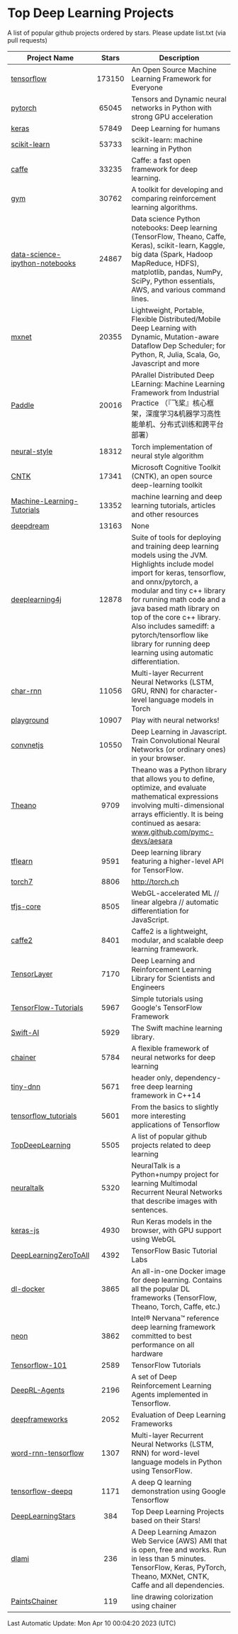 # Top Deep Learning Projects
A list of popular github projects ordered by stars.
Please update list.txt (via pull requests)

|Project Name| Stars | Description |
| ---------- |:-----:| ----------- |
| [tensorflow](https://github.com/tensorflow/tensorflow) | 173150 | An Open Source Machine Learning Framework for Everyone |
| [pytorch](https://github.com/pytorch/pytorch) | 65045 | Tensors and Dynamic neural networks in Python with strong GPU acceleration |
| [keras](https://github.com/keras-team/keras) | 57849 | Deep Learning for humans |
| [scikit-learn](https://github.com/scikit-learn/scikit-learn) | 53733 | scikit-learn: machine learning in Python |
| [caffe](https://github.com/BVLC/caffe) | 33235 | Caffe: a fast open framework for deep learning. |
| [gym](https://github.com/openai/gym) | 30762 | A toolkit for developing and comparing reinforcement learning algorithms. |
| [data-science-ipython-notebooks](https://github.com/donnemartin/data-science-ipython-notebooks) | 24867 | Data science Python notebooks: Deep learning (TensorFlow, Theano, Caffe, Keras), scikit-learn, Kaggle, big data (Spark, Hadoop MapReduce, HDFS), matplotlib, pandas, NumPy, SciPy, Python essentials, AWS, and various command lines. |
| [mxnet](https://github.com/apache/mxnet) | 20355 | Lightweight, Portable, Flexible Distributed/Mobile Deep Learning with Dynamic, Mutation-aware Dataflow Dep Scheduler; for Python, R, Julia, Scala, Go, Javascript and more |
| [Paddle](https://github.com/PaddlePaddle/Paddle) | 20016 | PArallel Distributed Deep LEarning: Machine Learning Framework from Industrial Practice （『飞桨』核心框架，深度学习&机器学习高性能单机、分布式训练和跨平台部署） |
| [neural-style](https://github.com/jcjohnson/neural-style) | 18312 | Torch implementation of neural style algorithm |
| [CNTK](https://github.com/microsoft/CNTK) | 17341 | Microsoft Cognitive Toolkit (CNTK), an open source deep-learning toolkit |
| [Machine-Learning-Tutorials](https://github.com/ujjwalkarn/Machine-Learning-Tutorials) | 13352 | machine learning and deep learning tutorials, articles and other resources  |
| [deepdream](https://github.com/google/deepdream) | 13163 | None |
| [deeplearning4j](https://github.com/deeplearning4j/deeplearning4j) | 12878 | Suite of tools for deploying and training deep learning models using the JVM. Highlights include model import for keras, tensorflow, and onnx/pytorch, a modular and tiny c++ library for running math code and a java based math library on top of the core c++ library. Also includes samediff: a pytorch/tensorflow like library for running deep learning using automatic differentiation. |
| [char-rnn](https://github.com/karpathy/char-rnn) | 11056 | Multi-layer Recurrent Neural Networks (LSTM, GRU, RNN) for character-level language models in Torch |
| [playground](https://github.com/tensorflow/playground) | 10907 | Play with neural networks! |
| [convnetjs](https://github.com/karpathy/convnetjs) | 10550 | Deep Learning in Javascript. Train Convolutional Neural Networks (or ordinary ones) in your browser. |
| [Theano](https://github.com/Theano/Theano) | 9709 | Theano was a Python library that allows you to define, optimize, and evaluate mathematical expressions involving multi-dimensional arrays efficiently. It is being continued as aesara: www.github.com/pymc-devs/aesara |
| [tflearn](https://github.com/tflearn/tflearn) | 9591 | Deep learning library featuring a higher-level API for TensorFlow. |
| [torch7](https://github.com/torch/torch7) | 8806 | http://torch.ch |
| [tfjs-core](https://github.com/tensorflow/tfjs-core) | 8505 | WebGL-accelerated ML // linear algebra // automatic differentiation for JavaScript. |
| [caffe2](https://github.com/facebookarchive/caffe2) | 8401 | Caffe2 is a lightweight, modular, and scalable deep learning framework. |
| [TensorLayer](https://github.com/tensorlayer/TensorLayer) | 7170 | Deep Learning and Reinforcement Learning Library for Scientists and Engineers  |
| [TensorFlow-Tutorials](https://github.com/nlintz/TensorFlow-Tutorials) | 5967 | Simple tutorials using Google's TensorFlow Framework |
| [Swift-AI](https://github.com/Swift-AI/Swift-AI) | 5929 | The Swift machine learning library. |
| [chainer](https://github.com/chainer/chainer) | 5784 | A flexible framework of neural networks for deep learning |
| [tiny-dnn](https://github.com/tiny-dnn/tiny-dnn) | 5671 | header only, dependency-free deep learning framework in C++14 |
| [tensorflow_tutorials](https://github.com/pkmital/tensorflow_tutorials) | 5601 | From the basics to slightly more interesting applications of Tensorflow |
| [TopDeepLearning](https://github.com/aymericdamien/TopDeepLearning) | 5505 | A list of popular github projects related to deep learning |
| [neuraltalk](https://github.com/karpathy/neuraltalk) | 5320 | NeuralTalk is a Python+numpy project for learning Multimodal Recurrent Neural Networks that describe images with sentences. |
| [keras-js](https://github.com/transcranial/keras-js) | 4930 | Run Keras models in the browser, with GPU support using WebGL |
| [DeepLearningZeroToAll](https://github.com/hunkim/DeepLearningZeroToAll) | 4392 | TensorFlow Basic Tutorial Labs |
| [dl-docker](https://github.com/floydhub/dl-docker) | 3865 | An all-in-one Docker image for deep learning. Contains all the popular DL frameworks (TensorFlow, Theano, Torch, Caffe, etc.) |
| [neon](https://github.com/NervanaSystems/neon) | 3862 | Intel® Nervana™ reference deep learning framework committed to best performance on all hardware |
| [Tensorflow-101](https://github.com/sjchoi86/Tensorflow-101) | 2589 | TensorFlow Tutorials |
| [DeepRL-Agents](https://github.com/awjuliani/DeepRL-Agents) | 2196 | A set of Deep Reinforcement Learning Agents implemented in Tensorflow. |
| [deepframeworks](https://github.com/zer0n/deepframeworks) | 2052 | Evaluation of Deep Learning Frameworks |
| [word-rnn-tensorflow](https://github.com/hunkim/word-rnn-tensorflow) | 1307 | Multi-layer Recurrent Neural Networks (LSTM, RNN) for word-level language models in Python using TensorFlow. |
| [tensorflow-deepq](https://github.com/siemanko/tensorflow-deepq) | 1171 | A deep Q learning demonstration using Google Tensorflow |
| [DeepLearningStars](https://github.com/hunkim/DeepLearningStars) | 384 | Top Deep Learning Projects based on their Stars! |
| [dlami](https://github.com/ritchieng/dlami) | 236 | A Deep Learning Amazon Web Service (AWS) AMI that is open, free and works. Run in less than 5 minutes. TensorFlow, Keras, PyTorch, Theano, MXNet, CNTK, Caffe and all dependencies. |
| [PaintsChainer](https://github.com/taizan/PaintsChainer) | 119 | line drawing colorization using chainer |

Last Automatic Update: Mon Apr 10 00:04:20 2023 (UTC)
